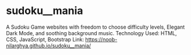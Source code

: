# sudoku__mania
A Sudoku Game websites with freedom to choose difficulty levels, Elegant Dark Mode, and soothing background music.
Technology Used: HTML, CSS, JavaScript, Bootstrap
Link: https://noob-nilarghya.github.io/sudoku__mania/
